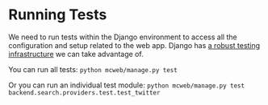Running Tests
=============

We need to run tests within the Django environment to access all the configuration and setup related to the web app. 
Django has [a robust testing infrastructure](https://docs.djangoproject.com/en/4.0/topics/testing/overview/) we can 
take advantage of.

You can run all tests: `python mcweb/manage.py test`

Or you can run an individual test module: `python mcweb/manage.py test backend.search.providers.test.test_twitter`
